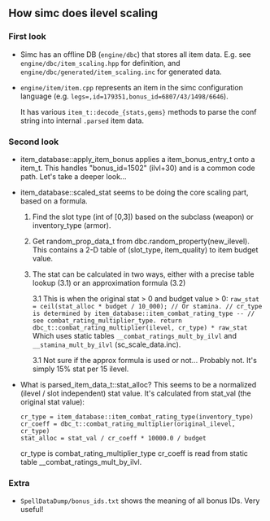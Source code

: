 ## How simc does ilevel scaling

### First look

- Simc has an offline DB (`engine/dbc`) that stores all item data.
  E.g. see `engine/dbc/item_scaling.hpp` for definition, and
  `engine/dbc/generated/item_scaling.inc` for generated data.

- `engine/item/item.cpp` represents an item in the simc configuration
  language (e.g. `legs=,id=179351,bonus_id=6807/43/1498/6646`).

  It has various `item_t::decode_{stats,gems}` methods to parse the
  conf string into internal `.parsed` item data.

### Second look

- item_database::apply_item_bonus applies a item_bonus_entry_t onto a item_t.
  This handles "bonus_id=1502" (ilvl+30) and is a common code path. Let's take a
  deeper look...

- item_database::scaled_stat seems to be doing the core scaling part, based on
  a formula.

  1. Find the slot type (int of [0,3]) based on the subclass (weapon) or inventory_type (armor).
  2. Get random_prop_data_t from dbc.random_property(new_ilevel). This contains a 2-D table
     of (slot_type, item_quality) to item budget value.
  3. The stat can be calculated in two ways, either with a precise table lookup (3.1) or
     an approximation formula (3.2)

     3.1 This is when the original stat > 0 and budget value > 0:
         ```
         raw_stat = ceil(stat_alloc * budget / 10_000);
         // Or stamina.
         // cr_type is determined by item_database::item_combat_rating_type --
         // see combat_rating_multiplier_type.
         return dbc_t::combat_rating_multiplier(ilevel, cr_type) * raw_stat
         ```
         Which uses static tables `__combat_ratings_mult_by_ilvl` and `__stamina_mult_by_ilvl`
         (sc_scale_data.inc).

     3.1 Not sure if the approx formula is used or not... Probably not. It's simply
         15% stat per 15 ilevel.

- What is parsed_item_data_t::stat_alloc? This seems to be a normalized (ilevel / slot independent)
  stat value. It's calculated from stat_val (the original stat value):
  ```
  cr_type = item_database::item_combat_rating_type(inventory_type)
  cr_coeff = dbc_t::combat_rating_multiplier(original_ilevel, cr_type)
  stat_alloc = stat_val / cr_coeff * 10000.0 / budget
  ```
  cr_type is combat_rating_multiplier_type
  cr_coeff is read from static table __combat_ratings_mult_by_ilvl.

### Extra

- `SpellDataDump/bonus_ids.txt` shows the meaning of all bonus IDs. Very
  useful!

